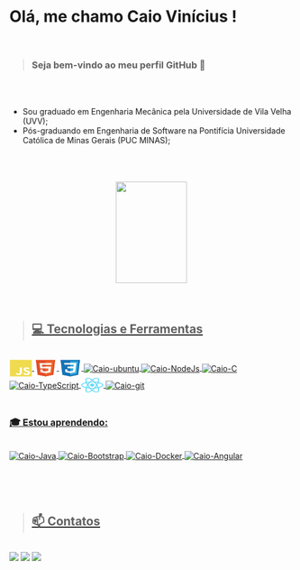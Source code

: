 # Olá, me chamo Caio Vinícius !

<br>

> ### Seja bem-vindo ao meu perfil GitHub 👋
 <br>
 <br>
 
 - Sou graduado em Engenharia Mecânica pela Universidade de Vila Velha (UVV);<br>
 - Pós-graduando em Engenharia de Software na Pontifícia Universidade Católica de Minas Gerais (PUC MINAS);
 
 
 <br>
 <br>

 <div align="center">
  <a href="https://github.com/CAIOBR2021"><br>
   <img height="180em" width="50%" src="https://github-readme-stats.vercel.app/api/top-langs/?username=CAIOBR2021&layout=compact&langs_count=7&theme=dark"/>
 </div>
 <br>
 <br>
 
  > ## 💻 Tecnologias e Ferramentas 
 
  <div style="display: inline_block"><br>
  <img align="center" alt="Caio-Js" height="30" width="40" src="https://raw.githubusercontent.com/devicons/devicon/master/icons/javascript/javascript-plain.svg">
  <img align="center" alt="Caio-HTML" height="30" width="40" src="https://raw.githubusercontent.com/devicons/devicon/master/icons/html5/html5-original.svg">
  <img align="center" alt="Caio-CSS" height="30" width="40" src="https://raw.githubusercontent.com/devicons/devicon/master/icons/css3/css3-original.svg">
  <img align="center" alt="Caio-ubuntu" height="30" width="40" src="https://cdn.jsdelivr.net/gh/devicons/devicon/icons/ubuntu/ubuntu-plain.svg"/>
  <img align="center" alt="Caio-NodeJs" height="30" width="40" src="https://cdn.jsdelivr.net/gh/devicons/devicon/icons/nodejs/nodejs-original.svg"/>
  <img align="center" alt="Caio-C" height="30" width="40" src="https://cdn.jsdelivr.net/gh/devicons/devicon/icons/c/c-original.svg" />
  <img align="center" alt="Caio-TypeScript" height="30" width="40" src="https://cdn.jsdelivr.net/gh/devicons/devicon/icons/typescript/typescript-plain.svg">
  <img align="center" alt="Caio-React" height="30" width="40" src="https://raw.githubusercontent.com/devicons/devicon/master/icons/react/react-original.svg">
  <img align="center" alt="Caio-git" height="30" width="40" src="https://cdn.jsdelivr.net/gh/devicons/devicon/icons/git/git-original.svg"/>
  </div>
 
 <br>
 
 ### 🎓  Estou aprendendo:
 
 <div style="display: inline_block"><br>
  <img align="center" alt="Caio-Java" height="30" width="40" src="https://cdn.jsdelivr.net/gh/devicons/devicon/icons/java/java-original.svg"/>
  <img align="center" alt="Caio-Bootstrap" height="30" width="40" src="https://cdn.jsdelivr.net/gh/devicons/devicon/icons/bootstrap/bootstrap-original.svg"/>
  <img align="center" alt="Caio-Docker" height="30" width="40" src="https://cdn.jsdelivr.net/gh/devicons/devicon/icons/docker/docker-plain-wordmark.svg">
  <img align="center" alt="Caio-Angular" height="30" width="40" src="https://cdn.jsdelivr.net/gh/devicons/devicon/icons/angularjs/angularjs-original.svg">
</div>

  <br>
 
  ## 
 
  <br>
 
  > ## 📫 Contatos
  
  <div style="display: inline_block"><br>
  <a href="https://www.linkedin.com/in/caio-vinicius-de-carvalho-bezerra-643695158" target="_blank"><img src="https://img.shields.io/badge/-LinkedIn-%230077B5?style=for-the-badge&logo=linkedin&logoColor=white" target="_blank"></a> 
    <a href="mailto:caiobezerra994@gmail.com" target="_blank"><img src="https://img.shields.io/badge/Gmail-D14836?style=for-the-badge&logo=gmail&logoColor=white" target="_blank"></a> 
  <a href = "mailto:caio.carvalho134@hotmail.com"><img src="https://img.shields.io/badge/Microsoft_Outlook-0078D4?style=for-the-badge&logo=microsoft-outlook&logoColor=white" target="_blank"></a>
  </div>

  ## 
